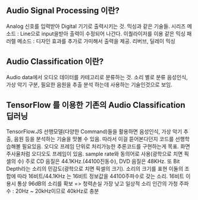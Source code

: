 ## Audio Signal Processing 이란?
Analog 신호를 입력받아 Digital 기기로 출력시키는 것. 믹싱과 같은 기술들.
시리즈 메소드 : Line으로 input을받아 출력이 수정되어 나간다. 이퀄라이저를 이용 같은 믹싱
패러렐 메소드 : 디자인 효과를 추가로 가미해서 출력을 제공. 리버브, 딜레이 믹싱
## Audio Classification 이란?
Audio data에서 오디오 데이터를 카테고리로 분류하는 것. 소리 별로 분류
음성인식, 가상 악기 구분, 필요한 음원을 추출 분석 하는데 사용하는 기술인것으로 보임.
## TensorFlow 를 이용한 기존의 Audio Classification 딥러닝
TensorFlow.JS 선행모델(다양한 Command)들을 활용하면 음성인식, 가상 악기 추출, 음원 등을 분석하는 기술을 맛볼 수 있음. 따라서 이걸 뜯어본다던지 코드를 선행학습해볼 필요있음.
오디오 프레임 단위로 처리가능한 추론코드를 구현하는게 목표. 화면 주사율처럼
오디오도 프레임이 있음. sample rate와 동의어로 사용(광학으로 치면 픽셀의 수)
주로 CD 음질은 44.1KHz.(44100진동수), DVD 음질은 48KHz.
또 Bit Depth라는 소리의 민감도(광학으로 치면 픽셀의 크기). 소리의 크기를 표현
이둘의 조합에 따라 16비트/44.1KHz
는 16비트 정보값을 44100주파수로 갖는 소리.
16비트 이용시 통상 96dB의 소리를 확보 => 청력손실 가장 낮고 일상적 소리
인간의 가청 주파수 : 20Hz ~ 20kHz이므로 40kHz로 충분
